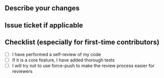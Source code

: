 <!-- markdownlint-disable MD041 -->

## Describe your changes

## Issue ticket if applicable

<!-- Fix: https://github.com/jupyter/docker-stacks/issues/0 -->

## Checklist (especially for first-time contributors)

- [ ] I have performed a self-review of my code
- [ ] If it is a core feature, I have added thorough tests
- [ ] I will try not to use force-push to make the review process easier for reviewers
